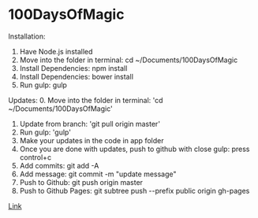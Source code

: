 # 100DaysOfMagic  

Installation:
1. Have Node.js installed <br />
2. Move into the folder in terminal: cd ~/Documents/100DaysOfMagic <br />
3. Install Dependencies: npm install <br />
4. Install Dependencies: bower install <br />
5. Run gulp: gulp<br />


Updates:
0. Move into the folder in terminal: 'cd ~/Documents/100DaysOfMagic' <br />
1. Update from branch: 'git pull origin master'<br />
2. Run gulp: 'gulp'<br />
3. Make your updates in the code in app folder<br />
4. Once you are done with updates, push to github with close gulp: press control+c<br />
5. Add commits: git add -A<br />
6. Add message: git commit -m "update message"<br />
7. Push to Github: git push origin master<br />
8. Push to Github Pages: git subtree push --prefix public origin gh-pages<br />

[Link](http://pomco.github.io/100DaysOfMagic/)
